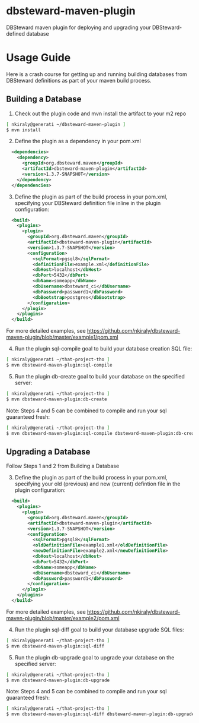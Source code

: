dbsteward-maven-plugin
======================
DBSteward maven plugin for deploying and upgrading your DBSteward-defined database



Usage Guide
===========
Here is a crash course for getting up and running building databases from DBSteward definitions as part of your maven build process.



## Building a Database
1) Check out the plugin code and mvn install the artifact to your m2 repo
```bash
[ nkiraly@generati ~/dbsteward-maven-plugin ]
$ mvn install
```


2) Define the plugin as a dependency in your pom.xml
```XML
  <dependencies>
    <dependency>
      <groupId>org.dbsteward.maven</groupId>
      <artifactId>dbsteward-maven-plugin</artifactId>
      <version>1.3.7-SNAPSHOT</version>
    </dependency>
  </dependencies>
```


3) Define the plugin as part of the build process in your pom.xml, specifying your DBSteward definition file inline in the plugin configuration:
```XML
  <build>
    <plugins>
      <plugin>
        <groupId>org.dbsteward.maven</groupId>
        <artifactId>dbsteward-maven-plugin</artifactId>
        <version>1.3.7-SNAPSHOT</version>
        <configuration>
          <sqlFormat>pgsql8</sqlFormat>
          <definitionFile>example.xml</definitionFile>
          <dbHost>localhost</dbHost>
          <dbPort>5432</dbPort>
          <dbName>someapp</dbName>
          <dbUsername>dbsteward_ci</dbUsername>
          <dbPassword>password1</dbPassword>
          <dbBootstrap>postgres</dbBootstrap>
        </configuration>
      </plugin>
    </plugins>
  </build>
```
For more detailed examples, see https://github.com/nkiraly/dbsteward-maven-plugin/blob/master/example1/pom.xml


4) Run the plugin sql-compile goal to build your database creation SQL file:
```bash
[ nkiraly@generati ~/that-project-tho ]
$ mvn dbsteward-maven-plugin:sql-compile
```


5) Run the plugin db-create goal to build your database on the specified server:
```bash
[ nkiraly@generati ~/that-project-tho ]
$ mvn dbsteward-maven-plugin:db-create
```


Note: Steps 4 and 5 can be combined to compile and run your sql guaranteed fresh:
```bash
[ nkiraly@generati ~/that-project-tho ]
$ mvn dbsteward-maven-plugin:sql-compile dbsteward-maven-plugin:db-create
```




## Upgrading a Database
Follow Steps 1 and 2 from Building a Database

3) Define the plugin as part of the build process in your pom.xml, specifying your old (previous) and new (current) defintion file in the plugin configuration:
```XML
  <build>
    <plugins>
      <plugin>
        <groupId>org.dbsteward.maven</groupId>
        <artifactId>dbsteward-maven-plugin</artifactId>
        <version>1.3.7-SNAPSHOT</version>
        <configuration>
          <sqlFormat>pgsql8</sqlFormat>
          <oldDefinitionFile>example1.xml</oldDefinitionFile>
          <newDefinitionFile>example2.xml</newDefinitionFile>
          <dbHost>localhost</dbHost>
          <dbPort>5432</dbPort>
          <dbName>someapp</dbName>
          <dbUsername>dbsteward_ci</dbUsername>
          <dbPassword>password1</dbPassword>
        </configuration>
      </plugin>
    </plugins>
  </build>
```
For more detailed examples, see https://github.com/nkiraly/dbsteward-maven-plugin/blob/master/example2/pom.xml


4) Run the plugin sql-diff goal to build your database upgrade SQL files:
```bash
[ nkiraly@generati ~/that-project-tho ]
$ mvn dbsteward-maven-plugin:sql-diff
```


5) Run the plugin db-upgrade goal to upgrade your database on the specified server:
```bash
[ nkiraly@generati ~/that-project-tho ]
$ mvn dbsteward-maven-plugin:db-upgrade
```


Note: Steps 4 and 5 can be combined to compile and run your sql guaranteed fresh:
```bash
[ nkiraly@generati ~/that-project-tho ]
$ mvn dbsteward-maven-plugin:sql-diff dbsteward-maven-plugin:db-upgrade
```

